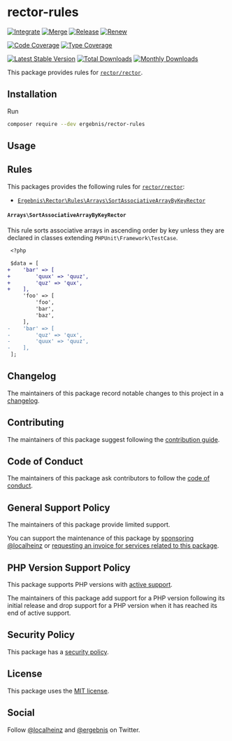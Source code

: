 # rector-rules

[![Integrate](https://github.com/ergebnis/rector-rules/workflows/Integrate/badge.svg)](https://github.com/ergebnis/rector-rules/actions)
[![Merge](https://github.com/ergebnis/rector-rules/workflows/Merge/badge.svg)](https://github.com/ergebnis/rector-rules/actions)
[![Release](https://github.com/ergebnis/rector-rules/workflows/Release/badge.svg)](https://github.com/ergebnis/rector-rules/actions)
[![Renew](https://github.com/ergebnis/rector-rules/workflows/Renew/badge.svg)](https://github.com/ergebnis/rector-rules/actions)

[![Code Coverage](https://codecov.io/gh/ergebnis/rector-rules/branch/main/graph/badge.svg)](https://codecov.io/gh/ergebnis/rector-rules)
[![Type Coverage](https://shepherd.dev/github/ergebnis/rector-rules/coverage.svg)](https://shepherd.dev/github/ergebnis/rector-rules)

[![Latest Stable Version](https://poser.pugx.org/ergebnis/rector-rules/v/stable)](https://packagist.org/packages/ergebnis/rector-rules)
[![Total Downloads](https://poser.pugx.org/ergebnis/rector-rules/downloads)](https://packagist.org/packages/ergebnis/rector-rules)
[![Monthly Downloads](http://poser.pugx.org/ergebnis/rector-rules/d/monthly)](https://packagist.org/packages/ergebnis/rector-rules)

This package provides rules for [`rector/rector`](https://github.com/rectorphp/rector).

## Installation

Run

```sh
composer require --dev ergebnis/rector-rules
```

## Usage

## Rules

This packages provides the following rules for [`rector/rector`](https://github.com/rectorphp/rector):

- [`Ergebnis\Rector\Rules\Arrays\SortAssociativeArrayByKeyRector`](https://github.com/ergebnis/rector-rules#arrayssortassociativearraybykeyrector)

#### `Arrays\SortAssociativeArrayByKeyRector`

This rule sorts associative arrays in ascending order by key unless they are declared in classes extending `PHPUnit\Framework\TestCase`.

```diff
 <?php

 $data = [
+    'bar' => [
+        'quux' => 'quuz',
+        'quz' => 'qux',
+    ],
     'foo' => [
         'foo',
         'bar',
         'baz',
     ],
-    'bar' => [
-        'quz' => 'qux',
-        'quux' => 'quuz',
-    ],
 ];
```

## Changelog

The maintainers of this package record notable changes to this project in a [changelog](CHANGELOG.md).

## Contributing

The maintainers of this package suggest following the [contribution guide](.github/CONTRIBUTING.md).

## Code of Conduct

The maintainers of this package ask contributors to follow the [code of conduct](https://github.com/ergebnis/.github/blob/main/CODE_OF_CONDUCT.md).
## General Support Policy

The maintainers of this package provide limited support.

You can support the maintenance of this package by [sponsoring @localheinz](https://github.com/sponsors/localheinz) or [requesting an invoice for services related to this package](mailto:am@localheinz.com?subject=ergebnis/rector-rules:%20Requesting%20invoice%20for%20services).

## PHP Version Support Policy

This package supports PHP versions with [active support](https://www.php.net/supported-versions.php).

The maintainers of this package add support for a PHP version following its initial release and drop support for a PHP version when it has reached its end of active support.

## Security Policy

This package has a [security policy](.github/SECURITY.md).

## License

This package uses the [MIT license](LICENSE.md).

## Social

Follow [@localheinz](https://twitter.com/intent/follow?screen_name=localheinz) and [@ergebnis](https://twitter.com/intent/follow?screen_name=ergebnis) on Twitter.
